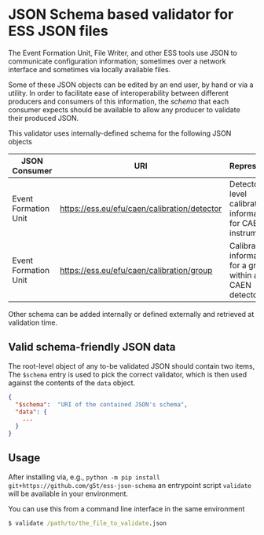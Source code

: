 # JSON Schema based validator for ESS JSON files
The Event Formation Unit, File Writer, and other ESS tools use JSON to communicate
configuration information; sometimes over a network interface and sometimes via
locally available files.

Some of these JSON objects can be edited by an end user, by hand or via a utility.
In order to facilitate ease of interoperability between different producers and 
consumers of this information, the _schema_ that each consumer expects should be
available to allow any producer to validate their produced JSON.

This validator uses internally-defined schema for the following JSON objects

| JSON Consumer        | URI                                          | Representing                                                |
|----------------------|----------------------------------------------|-------------------------------------------------------------|
| Event Formation Unit | https://ess.eu/efu/caen/calibration/detector | Detector-level calibration information for CAEN instruments |
| Event Formation Unit | https://ess.eu/efu/caen/calibration/group    | Calibration information for a group within a CAEN detector  |

Other schema can be added internally or defined externally and retrieved
at validation time.

## Valid schema-friendly JSON data
The root-level object of any to-be validated JSON should contain two items,
The `$schema` entry is used to pick the correct validator, which is then used
against the contents of the `data` object.
```json
{
  "$schema":  "URI of the contained JSON's schema",
  "data": {
    ...
  }
}
```

## Usage
After installing via, e.g., `python -m pip install git+https://github.com/g5t/ess-json-schema`
an entrypoint script `validate` will be available in your environment.

You can use this from a command line interface in the same environment
```cmd
$ validate /path/to/the_file_to_validate.json
```